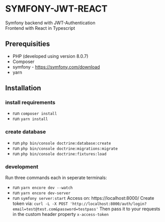 # SYMFONY-JWT-REACT

Symfony backend with JWT-Authentication\
Frontend with React in Typescript

## Prerequisities
- PHP (developed using version 8.0.7)
- Composer
- symfony - https://symfony.com/download
- yarn

## Installation

### install requirements
- run `composer install`
- run `yarn install`

### create database
- run `php bin/console doctrine:database:create`
- run `php bin/console doctrine:migrations:migrate`
- run `php bin/console doctrine:fixtures:load`

### development
Run three commands each in seperate terminals:
- run `yarn encore dev --watch`
- run `yarn encore dev-server`
- run `symfony server:start`
Access on: https://localhost:8000/
Create token via: `curl -L -X POST 'http://localhost:8000/auth/login?email=test@test.com&password=testpass'`
Then pass it to your requests in the custom header property `x-access-token`